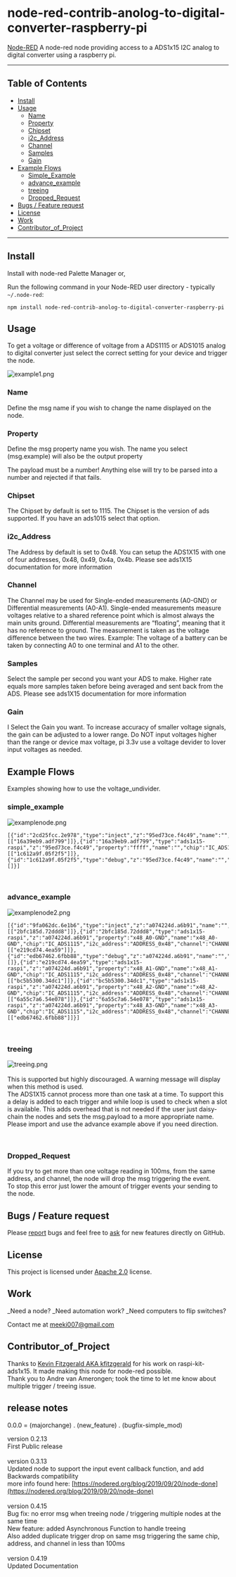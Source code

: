 node-red-contrib-anolog-to-digital-converter-raspberry-pi
==================================


<a href="http://nodered.org" target="_new">Node-RED</a> A node-red node providing access to a ADS1x15 I2C analog to digital converter using a raspberry pi.

---

## Table of Contents
* [Install](#install)
* [Usage](#usage)
  * [Name](#Name)
  * [Property](#Property)
  * [Chipset](#Chipset)
  * [i2c_Address](#i2c_Address)
  * [Channel](#Channel)
  * [Samples](#Round_Output)
  * [Gain](#Gain)
* [Example Flows](#example-flows)
  * [Simple_Example](#simple_example)
  * [advance_example](#advance_example)
  * [treeing](#treeing)
  * [Dropped_Request](#Dropped_Request)
* [Bugs / Feature request](#bugs--feature-request)
* [License](#license)
* [Work](#work)
* [Contributor_of_Project](#Contributor_of_Project)

---

## Install

Install with node-red Palette Manager or,

Run the following command in your Node-RED user directory - typically `~/.node-red`:

```
npm install node-red-contrib-anolog-to-digital-converter-raspberry-pi
```


## Usage

To get a voltage or difference of voltage from a ADS1115 or ADS1015 analog to digital converter just select the correct setting for your device and trigger the node.

![example1.png](./doc/example1.png)


### Name

Define the msg name if you wish to change the name displayed on the node.

### Property

Define the msg property name you wish. The name you select (msg.example) will also be the output property</p>
The payload must be a number! Anything else will try to be parsed into a number and rejected if that fails.

### Chipset

The Chipset by default is set to 1115. The Chipset is the version of ads supported. If you have an ads1015 select that option.

### i2c_Address

The Address by default is set to 0x48. You can setup the ADS1X15 with one of four addresses, 0x48, 0x49, 0x4a, 0x4b. Please see ads1X15 documentation for more information

### Channel

The Channel may be used for Single-ended measurements (A0-GND) or Differential measurements (A0-A1). Single-ended measurements measure voltages relative to a shared reference point which is almost always the main units ground. Differential measurements are “floating”, meaning that it has no reference to ground. The measurement is taken as the voltage difference between the two wires. Example: The voltage of a battery can be taken by connecting A0 to one terminal and A1 to the other.

### Samples

Select the sample per second you want your ADS to make. Higher rate equals more samples taken before being averaged and sent back from the ADS. Please see ads1X15 documentation for more information

### Gain

I  Select the Gain you want. To increase accuracy of smaller voltage signals, the gain can be adjusted to a lower range. Do NOT input voltages higher than the range or device max voltage, pi 3.3v use a voltage devider to lover input voltages as needed.

## Example Flows

Examples showing how to use the voltage_undivider.


### simple_example

![examplenode.png](./doc/examplenode.png)

```
[{"id":"2cd25fcc.2e978","type":"inject","z":"95ed73ce.f4c49","name":"","topic":"","payload":"","payloadType":"date","repeat":"","crontab":"","once":false,"onceDelay":0.1,"x":380,"y":300,"wires":[["16a39eb9.adf799"]]},{"id":"16a39eb9.adf799","type":"ads1x15-raspi","z":"95ed73ce.f4c49","property":"ffff","name":"","chip":"IC_ADS1115","i2c_address":"ADDRESS_0x48","channel":"DIFF_1_3","samplesPerSecond":"SPS_250","progGainAmp":"PGA_4_096V","x":560,"y":300,"wires":[["1c612a9f.05f2f5"]]},{"id":"1c612a9f.05f2f5","type":"debug","z":"95ed73ce.f4c49","name":"","active":true,"tosidebar":true,"console":false,"tostatus":false,"complete":"true","targetType":"full","x":730,"y":300,"wires":[]}]
```

<br>

### advance_example
![examplenode2.png](./doc/examplenode2.png)

```
[{"id":"9fa062dc.6e1b6","type":"inject","z":"a074224d.a6b91","name":"","topic":"","payload":"","payloadType":"date","repeat":"","crontab":"","once":false,"onceDelay":0.1,"x":140,"y":240,"wires":[["2bfc185d.72ddd8"]]},{"id":"2bfc185d.72ddd8","type":"ads1x15-raspi","z":"a074224d.a6b91","property":"x48_A0-GND","name":"x48_A0-GND","chip":"IC_ADS1115","i2c_address":"ADDRESS_0x48","channel":"CHANNEL_0","samplesPerSecond":"SPS_250","progGainAmp":"PGA_4_096V","x":350,"y":140,"wires":[["e219cd74.4ea59"]]},{"id":"edb67462.6fbb88","type":"debug","z":"a074224d.a6b91","name":"","active":true,"tosidebar":true,"console":false,"tostatus":false,"complete":"true","targetType":"full","x":550,"y":220,"wires":[]},{"id":"e219cd74.4ea59","type":"ads1x15-raspi","z":"a074224d.a6b91","property":"x48_A1-GND","name":"x48_A1-GND","chip":"IC_ADS1115","i2c_address":"ADDRESS_0x48","channel":"CHANNEL_1","samplesPerSecond":"SPS_250","progGainAmp":"PGA_4_096V","x":350,"y":200,"wires":[["bc5b5300.34dc1"]]},{"id":"bc5b5300.34dc1","type":"ads1x15-raspi","z":"a074224d.a6b91","property":"x48_A2-GND","name":"x48_A2-GND","chip":"IC_ADS1115","i2c_address":"ADDRESS_0x48","channel":"CHANNEL_2","samplesPerSecond":"SPS_250","progGainAmp":"PGA_4_096V","x":350,"y":260,"wires":[["6a55c7a6.54e078"]]},{"id":"6a55c7a6.54e078","type":"ads1x15-raspi","z":"a074224d.a6b91","property":"x48_A3-GND","name":"x48_A3-GND","chip":"IC_ADS1115","i2c_address":"ADDRESS_0x48","channel":"CHANNEL_3","samplesPerSecond":"SPS_250","progGainAmp":"PGA_4_096V","x":350,"y":320,"wires":[["edb67462.6fbb88"]]}]
```

<br>

### treeing

![treeing.png](./doc/treeing.png)
<br>
<br>
This is supported but highly discouraged. A warning message will display when this method is used.
<br>
The ADS1X15 cannot process more than one task at a time. To support this a delay is added to each trigger and while loop is used to check when a slot is available. This adds overhead that is not needed if the user just daisy-chain the nodes and sets the msg.payload to a more appropriate name.
<br>
Please import and use the advance example above if you need direction.

<br>

### Dropped_Request

If you try to get more than one voltage reading in 100ms, from the same address, and channel, the node will drop the msg triggering the event.<br> To stop this error just lower the amount of trigger events your sending to the node.  




## Bugs / Feature request
Please [report](https://github.com/meeki007/node-red-contrib-ads1x15-raspi/issues) bugs and feel free to [ask](https://github.com/node-red-contrib-ads1x15-raspi/issues) for new features directly on GitHub.


## License
This project is licensed under [Apache 2.0](http://www.apache.org/licenses/LICENSE-2.0) license.


## Work
_Need a node?
_Need automation work?
_Need computers to flip switches?

Contact me at meeki007@gmail.com


## Contributor_of_Project

Thanks to [Kevin Fitzgerald AKA kfitzgerald](https://github.com/kfitzgerald/raspi-kit-ads1x15#readme) for his work on raspi-kit-ads1x15. It made making this node for node-red possible.
<br>
Thank you to Andre van Amerongen; took the time to let me know about multiple trigger / treeing issue.

## release notes ##
0.0.0 = (majorchange) . (new_feature) . (bugfix-simple_mod)

version 0.2.13
<br>
First Public release
<br>
<br>
version 0.3.13
<br>
Updated node to support the input event callback function, and add Backwards compatibility
<br>
more info found here: [https://nodered.org/blog/2019/09/20/node-done](https://nodered.org/blog/2019/09/20/node-done)
<br>
<br>
version 0.4.15
<br>
Bug fix: no error msg when treeing node / triggering multiple nodes at the same time
<br>
New feature: added Asynchronous Function to handle treeing<br>
Also added duplicate trigger drop on same msg triggering the same chip, address, and channel in less than 100ms
<br>
<br>
version 0.4.19
<br>
Updated Documentation
<br>
